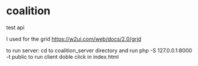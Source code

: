 # coalition
test api

I used for the grid https://w2ui.com/web/docs/2.0/grid

to run server: cd to coalition_server directory and run php -S 127.0.0.1:8000 -t public to run client doble click in index.html
